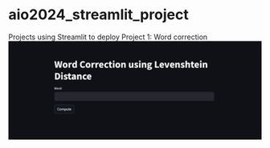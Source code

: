 # aio2024_streamlit_project
Projects using Streamlit to deploy
Project 1: Word correction
![Alt text](image.png)
